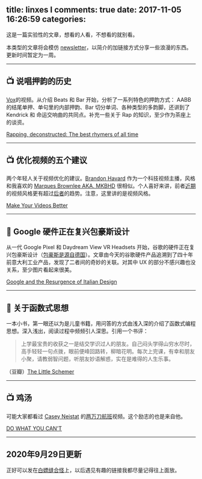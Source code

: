 title: linxes Ⅰ
comments: true
date: 2017-11-05 16:26:59
categories:
---
这是一篇实验性的文章，想看的人看，不想看的就别看。

本类型的文章将会模仿 [newsletter](https://en.wikipedia.org/wiki/Newsletter)，以简介的加链接方式分享一些浪漫的东西。更新时间暂定为一周。

---

## 📺 说唱押韵的历史

[Vox](https://www.youtube.com/channel/UCLXo7UDZvByw2ixzpQCufnA)的视频。从介绍 Beats 和 Bar 开始，分析了一系列特色的押韵方式：
AABB 的结尾单押、单句里的内部押韵、Bar 切分单词、各种类型的多韵脚，还讲到了 Kendrick 和 命运交响曲的共同点。补充一些关于 Rap 的知识，至少作为茶座上的谈资。

[Rapping, deconstructed: The best rhymers of all time
](https://www.youtube.com/watch?v=QWveXdj6oZU)

---

## 📺 优化视频的五个建议

两个年轻人关于视频优化的建议。[Brandon Havard](https://www.youtube.com/channel/UCABwqCK6XMowQDwlIz00UFw) 作为一个科技视频主播，风格和我喜欢的 [Marques Brownlee AKA. MKBHD](https://www.youtube.com/channel/UCBJycsmduvYEL83R_U4JriQ) 很相似。个人喜好来讲，前者[近期](https://www.youtube.com/watch?v=h1Gx1x9sMdM)的视频风格更有超过[后者](https://www.youtube.com/watch?v=ld5H2L4j6LE)的趋势。注意，这里讲的是视频风格。

[Make Your Videos Better](https://www.youtube.com/watch?v=AIMEmc_SCPM)

---

## 📃 Google 硬件正在复兴包豪斯设计

从一代 Google Pixel 和 Daydream View VR Headsets 开始，谷歌的硬件正在复兴包豪斯设计（[包豪斯是源自德国](https://en.wikipedia.org/wiki/Bauhaus)）。文章由今天的谷歌硬件产品追溯到了四十年前意大利工业产品，发现了二者间的奇妙的关联。对其中 UX 的部分不感兴趣也没关系，至少图片看起来很美。

[Google and the Resurgence of Italian Design](https://blog.prototypr.io/google-and-the-resurgence-of-italian-design-e9234cf3d073)

---

## 📕 关于函数式思想

一本小书，第一眼还以为是儿童书籍，用问答的方式由浅入深的介绍了函数式编程思想。深入浅出，阅读过程中频频引人深思。引用一个书评：
> 上学最宝贵的收获之一是结交学识过人的朋友。自己闷头学得山穷水尽时，高手轻轻一句点拨，眼前便峰回路转，柳暗花明。每次上完课，有幸和朋友小聚，请教弱智问题，听朋友妙语解惑，实在是难得的人生乐事。

（豆瓣）[The Little Schemer](https://book.douban.com/subject/27080946/)

---

## 📺 鸡汤

可能大家都看过 [Casey Neistat](https://www.youtube.com/user/caseyneistat/videos) 的[两万刀航班](https://www.youtube.com/watch?v=84WIaK3bl_s)视频。这个励志的也是来自他。

[DO WHAT YOU CAN'T](https://www.youtube.com/watch?v=jG7dSXcfVqE)

---
## 2020年9月29日更新

正好可以发在[白嫖缝合怪](https://frankenstein-ashen.now.sh/?channel=sharelink)上，以后遇见有趣的链接我都尽量记得往上面放。

